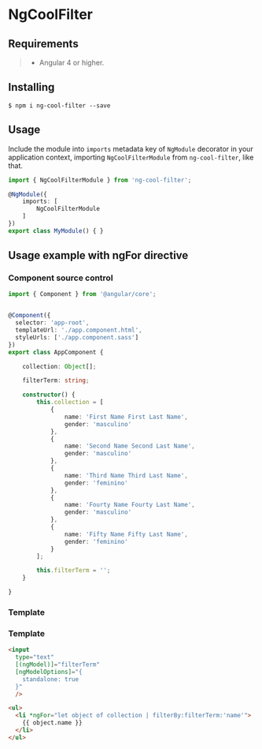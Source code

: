 # NgCoolFilter	

## Requirements

>- Angular 4 or higher.

## Installing

	$ npm i ng-cool-filter --save

## Usage

Include the module into `imports` metadata key of `NgModule` decorator in your application context, importing `NgCoolFilterModule` from `ng-cool-filter`, like that.

```typescript
import { NgCoolFilterModule } from 'ng-cool-filter';

@NgModule({
    imports: [
        NgCoolFilterModule
    ]
})
export class MyModule() { }
```

## Usage example with ngFor directive

### Component source control

```typescript
import { Component } from '@angular/core';


@Component({
  selector: 'app-root',
  templateUrl: './app.component.html',
  styleUrls: ['./app.component.sass']
})
export class AppComponent {

    collection: Object[];

    filterTerm: string;

    constructor() {
        this.collection = [
            {
                name: 'First Name First Last Name',
                gender: 'masculino'
            },
            {
                name: 'Second Name Second Last Name',
                gender: 'masculino'
            },
            {
                name: 'Third Name Third Last Name',
                gender: 'feminino'
            },
            {
                name: 'Fourty Name Fourty Last Name',
                gender: 'masculino'
            },
            {
                name: 'Fifty Name Fifty Last Name',
                gender: 'feminino'
            }
        ];

        this.filterTerm = '';
    }

}
```

### Template

### Template
```html
<input
  type="text"
  [(ngModel)]="filterTerm"
  [ngModelOptions]="{
    standalone: true
  }"
  />

<ul>
  <li *ngFor="let object of collection | filterBy:filterTerm:'name'">
    {{ object.name }}
  </li>
</ul>
```

